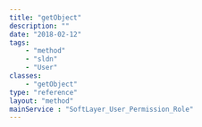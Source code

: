 ```yaml
---
title: "getObject"
description: ""
date: "2018-02-12"
tags:
    - "method"
    - "sldn"
    - "User"
classes:
    - "getObject"
type: "reference"
layout: "method"
mainService : "SoftLayer_User_Permission_Role"
---
```


